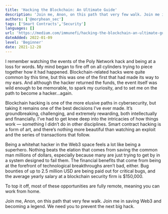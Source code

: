 ```yaml
---
title: 'Hacking the Blockchain: An Ultimate Guide'
description: 'Join me, Anon, on this path that very few walk. Join me in saving Web3 and becoming a legend. We need you to prevent the next big hack.'
authors: ['@morphean_sec']
tags: ['Smart Contracts','Security']
languages: []
url: 'https://medium.com/immunefi/hacking-the-blockchain-an-ultimate-guide-4f34b33c6e8b'
dateAdded: 2022-01-09
level: 'Beginner'
date: 2021-12-28
---
```


I remember watching the events of the Poly Network hack and being at a loss for words. My mind began to fire off on all cylinders trying to piece together how it had happened. Blockchain-related hacks were quite common by this time, but this was one of the first that had made its way to my ears. And although the hacker returned the funds, the event itself was wild enough to be memorable, to spark my curiosity, and to set me on the path to become a hacker…again.

Blockchain hacking is one of the more elusive paths in cybersecurity, but taking it remains one of the best decisions I’ve ever made. It’s groundbreaking, challenging, and extremely rewarding, both intellectually and financially. I’ve had to get knee deep into the intricacies of how things work — something I didn’t do in other disciplines. Smart contract hacking is a form of art, and there’s nothing more beautiful than watching an exploit and the series of transactions that follow.

Being a whitehat hacker in the Web3 space feels a lot like being a superhero. Nothing beats the elation that comes from saving the common man millions of dollars, especially because many are just trying to get by in a system designed to fail them. The financial benefits that come from being at the forefront of technological breakthroughs aren’t bad, either. Bug bounties of up to 2.5 million USD are being paid out for critical bugs, and the average yearly salary at a blockchain security firm is $150,000.

To top it off, most of these opportunities are fully remote, meaning you can work from home.

Join me, Anon, on this path that very few walk. Join me in saving Web3 and becoming a legend. We need you to prevent the next big hack.